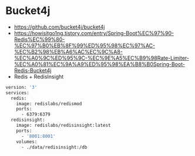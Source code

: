 # Bucket4j
* https://github.com/bucket4j/bucket4j
* https://howisitgo1ng.tistory.com/entry/Spring-Boot%EC%97%90-Redis%EC%99%80-%EC%97%B0%EB%8F%99%ED%95%98%EC%97%AC-%EC%B2%98%EB%A6%AC%EC%9C%A8-%EC%A0%9C%ED%95%9C-%EC%9E%A5%EC%B9%98Rate-Limiter-%EC%A0%81%EC%9A%A9%ED%95%98%EA%B8%B0Spring-Boot-Redis-Bucket4j
* Redis + RedisInsight
```dockerfile
version: '3'
services:
  redis:
    image: redislabs/redismod
    ports:
      - 6379:6379
  redisinsight:
    image: redislabs/redisinsight:latest
    ports:
      - '8001:8001'
    volumes:
      - ./data/redisinsight:/db
```